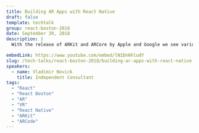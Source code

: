 ```yaml
---
title: Building AR Apps with React Native
draft: false
template: techtalk
group: react-boston-2018
date: September 30, 2018
description: |
  With the release of ARKit and ARCore by Apple and Google we see various Augmented reality apps created for iOS and Android. In this talk we will see how we can build AR apps with React Native, ARKit and ARCore.

embedLink: https://www.youtube.com/embed/lN1DnHhludY
slug: /tech-talks/react-boston-2018/building-ar-apps-with-react-native
speakers:
  - name: Vladimir Novick
    title: Independent Consultant
tags:
  - "React"
  - "React Boston"
  - "AR"
  - "VR"
  - "React Native"
  - "ARKit"
  - "ARCode"
---
```

